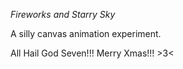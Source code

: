 _Fireworks and Starry Sky_

A silly canvas animation experiment.

All Hail God Seven!!! Merry Xmas!!! >3<
